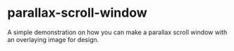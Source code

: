 # parallax-scroll-window
A simple demonstration on how you can make a parallax scroll window with an overlaying image for design.
